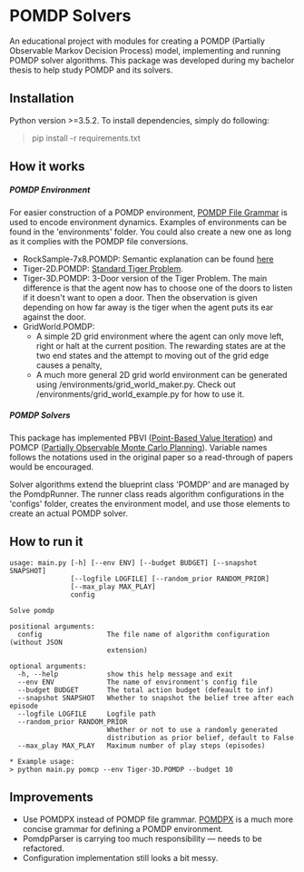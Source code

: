 # POMDP Solvers

An educational project with modules for creating a POMDP (Partially Observable Markov Decision Process) model, implementing and running POMDP solver algorithms. This package was developed during my bachelor thesis to help study POMDP and its solvers. 

## Installation

Python version >=3.5.2. To install dependencies, simply do following: 

> pip install -r requirements.txt



## How it works

##### POMDP Environment

For easier construction of a POMDP environment, [POMDP File Grammar](http://www.pomdp.org/code/pomdp-file-grammar.html) is used to encode environment dynamics. Examples of environments can be found in the 'environments' folder. You could also create a new one as long as it complies with the POMDP file conversions. 

* RockSample-7x8.POMDP: Semantic explanation can be found [here](https://www.cse.msu.edu/~lifengji/docs/RockSample.pdf)
* Tiger-2D.POMDP: [Standard Tiger Problem](https://www.techfak.uni-bielefeld.de/~skopp/Lehre/STdKI_SS10/POMDP_tutorial.pdf).
* Tiger-3D.POMDP: 3-Door version of the Tiger Problem. The main difference is that the agent now has to choose one of the doors to listen if it doesn't want to open a door. Then the observation is given depending on how far away is the tiger when the agent puts its ear against the door.
* GridWorld.POMDP: 
  * A simple 2D grid environment where the agent can only move left, right or halt at the current position. The rewarding states are at the two end states and the attempt to moving out of the grid edge causes a penalty,  
  * A much more general 2D grid world environment can be generated using /environments/grid_world_maker.py. Check out /environments/grid_world_example.py for how to use it. 



##### POMDP Solvers

This package has implemented PBVI ([Point-Based Value Iteration](http://www.cs.mcgill.ca/~jpineau/files/jpineau-ijcai03.pdf)) and POMCP ([Partially Observable Monte Carlo Planning](https://papers.nips.cc/paper/4031-monte-carlo-planning-in-large-pomdps.pdf)). Variable names follows the notations used in the original paper so a read-through of papers would be encouraged.

Solver algorithms extend the blueprint class 'POMDP' and are managed by the PomdpRunner. The runner class reads algorithm configurations in the 'configs' folder, creates the environment model, and use those elements to create an actual POMDP solver. 



## How to run it

```
usage: main.py [-h] [--env ENV] [--budget BUDGET] [--snapshot SNAPSHOT]
               [--logfile LOGFILE] [--random_prior RANDOM_PRIOR]
               [--max_play MAX_PLAY]
               config

Solve pomdp

positional arguments:
  config                The file name of algorithm configuration (without JSON
                        extension)

optional arguments:
  -h, --help            show this help message and exit
  --env ENV             The name of environment's config file
  --budget BUDGET       The total action budget (defeault to inf)
  --snapshot SNAPSHOT   Whether to snapshot the belief tree after each episode
  --logfile LOGFILE     Logfile path
  --random_prior RANDOM_PRIOR
                        Whether or not to use a randomly generated
                        distribution as prior belief, default to False
  --max_play MAX_PLAY   Maximum number of play steps (episodes)

* Example usage:
> python main.py pomcp --env Tiger-3D.POMDP --budget 10
```



## Improvements

* Use POMDPX instead of POMDP file grammar. [POMDPX](http://bigbird.comp.nus.edu.sg/pmwiki/farm/appl/index.php?n=Main.PomdpXDocumentation) is a much more concise grammar for defining a POMDP environment. 
* PomdpParser is carrying too much responsibility — needs to be refactored.
* Configuration implementation still looks a bit messy. 